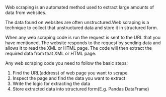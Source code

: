 Web scraping is an automated method used to extract large amounts of data from websites.

The data found on websites are often unstructured.Web scraping is a technique to collect that unstructured data and store it in structured form.

When any web scraping code is run the request is sent to the URL that you have mentioned. The website responds to the request by sending data and allows it to read the XML or HTML page. The code will then extract the required data from that XML or HTML page.

Any web scraping code you need to follow the basic steps:
1. Find the URL(address) of web page you want to scrape
2. Inspect the page and find the data you want to extract
3. Write the logic for extracting the data
4. Store extracted data into structured form(E.g. Pandas DataFrame)
